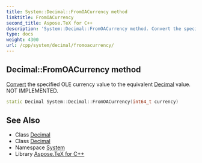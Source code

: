 ```yaml
---
title: System::Decimal::FromOACurrency method
linktitle: FromOACurrency
second_title: Aspose.TeX for C++
description: 'System::Decimal::FromOACurrency method. Convert the specified OLE currency value to the equivalent Decimal value. NOT IMPLEMENTED in C++.'
type: docs
weight: 4300
url: /cpp/system/decimal/fromoacurrency/
---
```

## Decimal::FromOACurrency method


[Convert](../../convert/) the specified OLE currency value to the equivalent [Decimal](../) value. NOT IMPLEMENTED.

```cpp
static Decimal System::Decimal::FromOACurrency(int64_t currency)
```

## See Also

* Class [Decimal](../)
* Class [Decimal](../)
* Namespace [System](../../)
* Library [Aspose.TeX for C++](../../../)
